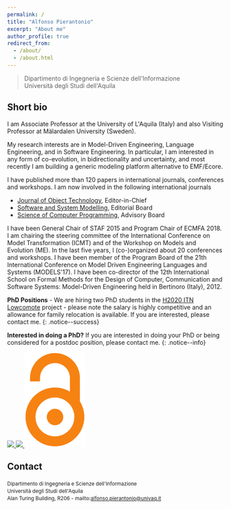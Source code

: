 ```yaml
---
permalink: /
title: "Alfonso Pierantonio"
excerpt: "About me"
author_profile: true
redirect_from: 
  - /about/
  - /about.html
---
```


> Dipartimento di Ingegneria e Scienze dell'Informazione<br>
> Università degli Studi dell'Aquila 

Short bio
------
I am Associate Professor at the University of L'Aquila (Italy) and also Visiting Professor at Mälardalen University (Sweden).

My research interests are in Model-Driven Engineering, Language Engineering, and in Software Engineering. In particular, I am interested in any form of co-evolution, in bidirectionality and uncertainty, and most recently I am building a generic modeling platform alternative to EMF/Ecore.

I have published more than 120 papers in international journals, conferences and workshops. 
I am now involved in the following international journals

* [Journal of Object Technology](http://www.jot.fm), Editor-in-Chief
* [Software and System Modelling](http://www.sosym.org/), Editorial Board
* [Science of Computer Programming](https://www.journals.elsevier.com/science-of-computer-programming), Advisory Board

I have been General Chair of STAF 2015 and Program Chair of ECMFA 2018. I am chairing the steering committee of the International Conference on Model Transformation (ICMT) and of the Workshop on Models and Evolution (ME). In the last five years, I (co-)organized about 20 conferences and workshops. I have been member of the Program Board of the 21th International Conference on Model Driven Engineering Languages and Systems (MODELS'17). I have been co-director of the 12th International School on Formal Methods for the Design of Computer, Communication and Software Systems: Model-Driven Engineering held in Bertinoro (Italy), 2012.

**PhD Positions** - We are hiring two PhD students in the [H2020 ITN Lowcomote](http://lowcomote.eu) project - please note the salary is highly competitive and an allowance for family relocation is available. If you are interested, please contact me.
{: .notice--success}

**Interested in doing a PhD?** If you are interested in doing your PhD or being considered for a postdoc position, please contact me.
{: .notice--info}

<a href="http://www.jot.fm/" target="_blank">
  <img src="http://www.jot.fm/images/banners/banner-editor.png">
</a>

<a href="http://www.sosym.org/" target="_blank">
<img src="http://www.sosym.org/banner/sosymed.jpg">
</a>


<img src="images/OA.png" />

Contact 
------
<small>Dipartimento di Ingegneria e Scienze dell'Informazione<br>
Università degli Studi dell'Aquila<br>
Alan Turing Building, R206 - mailto:alfonso.pierantonio@univaq.it </small>
